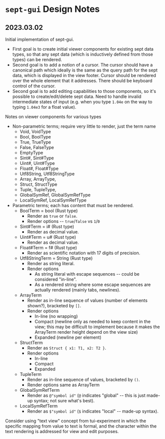 # `sept-gui` Design Notes

## 2023.03.02

Initial implementation of sept-gui.
-   First goal is to create initial viewer components for existing sept data types, so that any sept data (which is inductively defined from those types) can be rendered.
-   Second goal is to add a notion of a cursor.  The cursor should have a canonical path which ideally is the same as the query path for the sept data, which is displayed in the view footer.  Cursor should be rendered over the whole element that it addresses.  There should be keyboard control of the cursor.
-   Second goal is to add editing capabilities to those components, so it's possible to create/edit/delete sept data.  Need to handle invalid intermediate states of input (e.g. when you type `1.04e` on the way to typing `1.04e3` for a float value).

Notes on viewer components for various types
-   Non-parametric terms; require very little to render, just the term name
    -   Void, VoidType
    -   Bool, BoolType
    -   True, TrueType
    -   False, FalseType
    -   EmptyType
    -   Sint#, Sint#Type
    -   Uint#, Uint#Type
    -   Float#, Float#Type
    -   Utf8String, Utf8StringType
    -   Array, ArrayType,
    -   Struct, StructType
    -   Tuple, TupleType,
    -   GlobalSymRef, GlobalSymRefType
    -   LocalSymRef, LocalSymRefType
-   Parametric terms; each has content that must be rendered.
    -   BoolTerm = bool (Rust type)
        -   Render as `true` or `false`.
        -   Render options -- `true`/`false` vs `1`/`0`
    -   Sint#Term = i# (Rust type)
        -   Render as decimal value.
    -   Uint#Term = u# (Rust type)
        -   Render as decimal value.
    -   Float#Term = f# (Rust type)
        -   Render as scientific notation with 17 digits of precision.
    -   Utf8StringTerm = String (Rust type)
        -   Render as string literal.
        -   Render options
            -   As string literal with escape sequences -- could be considered "in-line".
            -   As a rendered string where some escape sequences are actually rendered (mainly tabs, newlines).
    -   ArrayTerm
        -   Render as in-line sequence of values (number of elements shown?), bracketed by `[]`.
        -   Render options
            -   In-line (no wrapping)
            -   Compact (newline only as needed to keep content in the view; this may be difficult to implement
                because it makes the ArrayTerm render height depend on the view size)
            -   Expanded (newline per element)
    -   StructTerm
        -   Render as `Struct { x1: T1, x2: T2 }`.
        -   Render options
            -   In-line
            -   Compact
            -   Expanded
    -   TupleTerm
        -   Render as in-line sequence of values, bracketed by `()`.
        -   Render options same as ArrayTerm
    -   GlobalSymRefTerm
        -   Render as `@"symbol id"` (`@` indicates "global" -- this is just made-up syntax; not sure what's best).
    -   LocalSymRefTerm
        -   Render as `$"symbol id"` (`$` indicates "local" -- made-up syntax).

Consider using "text view" concept from tui-experiment in which the specific mapping from value to text is formal, and the character within the text rendering is addressed for view and edit purposes.
